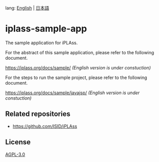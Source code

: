 lang: [English](./README-EN.md) | [日本語](./README.md)

# iplass-sample-app
The sample application for iPLAss.

For the abstract of this sample application, please refer to the following document.

<https://iplass.org/docs/sample/> _(English version is under constuction)_

For the steps to run the sample project, please refer to the following document.

<https://iplass.org/docs/sample/javajsp/> _(English version is under constuction)_

## Related repositories

* <https://github.com/ISID/iPLAss>

## License
[AGPL-3.0](https://www.gnu.org/licenses/agpl.html)
